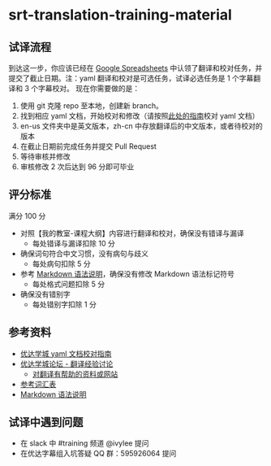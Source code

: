 # srt-translation-training-material

## 试译流程

到达这一步，你应该已经在 [Google Spreadsheets](https://docs.google.com/spreadsheets/d/1X2D_P4K9YJq6b189vztqHUPDmzsKYvEBW0HiYier8kY/edit?usp=sharing) 中认领了翻译和校对任务，并提交了截止日期。注：yaml 翻译和校对是可选任务，试译必选任务是 1 个字幕翻译和 3 个字幕校对。
现在你需要做的是：

1. 使用 git 克隆 repo 至本地，创建新 branch。
2. 找到相应 yaml 文档，开始校对和修改（请按照[此处的指南](https://gdgdocs.org/document/d/1UrAfW1EY3eaFh4b8LMevqpXL-BR-uuhEiX_fc-FOPLs/pub?embedded=true)校对 yaml 文档）
3. en-us 文件夹中是英文版本，zh-cn 中存放翻译后的中文版本，或者待校对的版本
4. 在截止日期前完成任务并提交 Pull Request
5. 等待审核并修改
6. 审核修改 2 次后达到 96 分即可毕业


## 评分标准
满分 100 分


- 对照【我的教室-课程大纲】内容进行翻译和校对，确保没有错译与漏译
  - 每处错译与漏译扣除 10 分
- 确保词句符合中文习惯，没有病句与歧义
  - 每处病句扣除 5 分
- 参考 [Markdown 语法说明](http://wowubuntu.com/markdown/)，确保没有修改 Markdown 语法标记符号
  - 每处格式问题扣除 5 分
- 确保没有错别字
  - 每处错别字扣除 1 分



## 参考资料

- [优达学城 yaml 文档校对指南](https://gdgdocs.org/document/d/1UrAfW1EY3eaFh4b8LMevqpXL-BR-uuhEiX_fc-FOPLs/pub?embedded=true)
- [优达学城论坛 - 翻译经验讨论](https://discussions.youdaxue.com/c/translation/69-category)
  - [对翻译有帮助的资料或网站](https://discussions.youdaxue.com/t/topic/3007)
- [参考词汇表](https://docs.google.com/spreadsheets/d/1u5Nf9IEqfRR2EI4Q695KhH4dySIr9yF6rP2lTGrZKjg/edit?usp=sharing)
- [Markdown 语法说明](http://wowubuntu.com/markdown/)

## 试译中遇到问题

- 在 slack 中 #training 频道 @ivylee 提问
- 在优达字幕组入坑答疑 QQ 群：595926064 提问